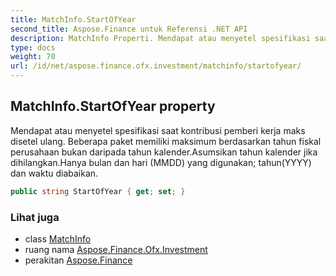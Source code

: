 ```yaml
---
title: MatchInfo.StartOfYear
second_title: Aspose.Finance untuk Referensi .NET API
description: MatchInfo Properti. Mendapat atau menyetel spesifikasi saat kontribusi pemberi kerja maks disetel ulang. Beberapa paket memiliki maksimum berdasarkan tahun fiskal perusahaan bukan daripada tahun kalender.Asumsikan tahun kalender jika dihilangkan.Hanya bulan dan hari MMDD yang digunakan tahunYYYY dan waktu diabaikan.
type: docs
weight: 70
url: /id/net/aspose.finance.ofx.investment/matchinfo/startofyear/
---
```

## MatchInfo.StartOfYear property

Mendapat atau menyetel spesifikasi saat kontribusi pemberi kerja maks disetel ulang. Beberapa paket memiliki maksimum berdasarkan tahun fiskal perusahaan bukan daripada tahun kalender.Asumsikan tahun kalender jika dihilangkan.Hanya bulan dan hari (MMDD) yang digunakan; tahun(YYYY) dan waktu diabaikan.

```csharp
public string StartOfYear { get; set; }
```

### Lihat juga

* class [MatchInfo](../)
* ruang nama [Aspose.Finance.Ofx.Investment](../../matchinfo/)
* perakitan [Aspose.Finance](../../../)


